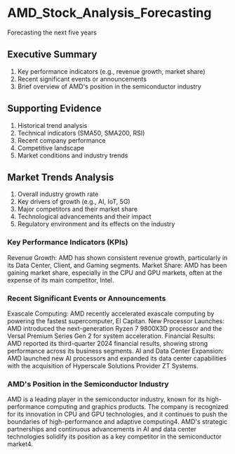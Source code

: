 # AMD_Stock_Analysis_Forecasting
Forecasting the next five years

## Executive Summary
1. Key performance indicators (e.g., revenue growth, market share)
2. Recent significant events or announcements
3. Brief overview of AMD's position in the semiconductor industry

## Supporting Evidence
1. Historical trend analysis
2. Technical indicators (SMA50, SMA200, RSI)
3. Recent company performance
4. Competitive landscape
5. Market conditions and industry trends

## Market Trends Analysis
1. Overall industry growth rate
2. Key drivers of growth (e.g., AI, IoT, 5G)
3. Major competitors and their market share
4. Technological advancements and their impact
5. Regulatory environment and its effects on the industry

### Key Performance Indicators (KPIs)
Revenue Growth: AMD has shown consistent revenue growth, particularly in its Data Center, Client, and Gaming segments.
Market Share: AMD has been gaining market share, especially in the CPU and GPU markets, often at the expense of its main competitor, Intel.
### Recent Significant Events or Announcements
Exascale Computing: AMD recently accelerated exascale computing by powering the fastest supercomputer, El Capitan.
New Processor Launches: AMD introduced the next-generation Ryzen 7 9800X3D processor and the Versal Premium Series Gen 2 for system acceleration.
Financial Results: AMD reported its third-quarter 2024 financial results, showing strong performance across its business segments.
AI and Data Center Expansion: AMD launched new AI processors and expanded its data center capabilities with the acquisition of Hyperscale Solutions Provider ZT Systems.
### AMD's Position in the Semiconductor Industry
AMD is a leading player in the semiconductor industry, known for its high-performance computing and graphics products. The company is recognized for its innovation in CPU and GPU technologies, and it continues to push the boundaries of high-performance and adaptive computing4. AMD's strategic partnerships and continuous advancements in AI and data center technologies solidify its position as a key competitor in the semiconductor market4.
